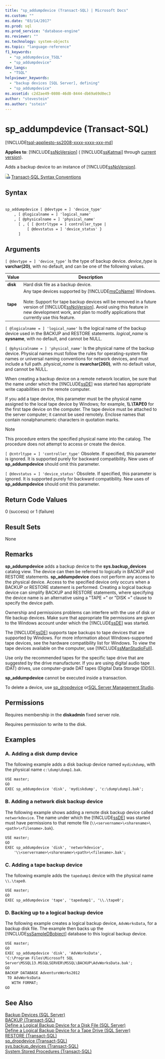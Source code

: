 ```yaml
---
title: "sp_addumpdevice (Transact-SQL) | Microsoft Docs"
ms.custom: ""
ms.date: "03/14/2017"
ms.prod: sql
ms.prod_service: "database-engine"
ms.reviewer: ""
ms.technology: system-objects
ms.topic: "language-reference"
f1_keywords: 
  - "sp_addumpdevice_TSQL"
  - "sp_addumpdevice"
dev_langs: 
  - "TSQL"
helpviewer_keywords: 
  - "backup devices [SQL Server], defining"
  - "sp_addumpdevice"
ms.assetid: c2d2ae49-0808-46d8-8444-db69a69d0ec3
author: "stevestein"
ms.author: "sstein"
---
```

# sp_addumpdevice (Transact-SQL)
[!INCLUDE[tsql-appliesto-ss2008-xxxx-xxxx-xxx-md](../../includes/tsql-appliesto-ss2008-xxxx-xxxx-xxx-md.md)]
  
**Applies to**: [!INCLUDE[ssNoVersion](../../includes/ssnoversion-md.md)] ( [!INCLUDE[ssKatmai](../../includes/sskatmai-md.md)] through [current version](https://go.microsoft.com/fwlink/p/?LinkId=299658)).  

Adds a backup device to an instance of [!INCLUDE[ssNoVersion](../../includes/ssnoversion-md.md)].  
  
 ![Topic link icon](../../database-engine/configure-windows/media/topic-link.gif "Topic link icon") [Transact-SQL Syntax Conventions](../../t-sql/language-elements/transact-sql-syntax-conventions-transact-sql.md)  
  
## Syntax  
  
```  
  
sp_addumpdevice [ @devtype = ] 'device_type'   
    , [ @logicalname = ] 'logical_name'   
    , [ @physicalname = ] 'physical_name'  
      [ , { [ @cntrltype = ] controller_type |  
          [ @devstatus = ] 'device_status' }  
      ]  
```  
  
## Arguments  
`[ @devtype = ] 'device_type'`
 Is the type of backup device. *device_type* is **varchar(20)**, with no default, and can be one of the following values.  
  
|Value|Description|  
|-----------|-----------------|  
|**disk**|Hard disk file as a backup device.|  
|**tape**|Any tape devices supported by [!INCLUDE[msCoName](../../includes/msconame-md.md)] Windows.<br /><br /> Note: Support for tape backup devices will be removed in a future version of [!INCLUDE[ssNoVersion](../../includes/ssnoversion-md.md)]. Avoid using this feature in new development work, and plan to modify applications that currently use this feature.|  
  
`[ @logicalname = ] 'logical_name'`
 Is the logical name of the backup device used in the BACKUP and RESTORE statements. *logical_name* is **sysname**, with no default, and cannot be NULL.  
  
`[ @physicalname = ] 'physical_name'`
 Is the physical name of the backup device. Physical names must follow the rules for operating-system file names or universal naming conventions for network devices, and must include a full path. *physical_name* is **nvarchar(260)**, with no default value, and cannot be NULL.  
  
 When creating a backup device on a remote network location, be sure that the name under which the [!INCLUDE[ssDE](../../includes/ssde-md.md)] was started has appropriate write capabilities on the remote computer.  
  
 If you add a tape device, this parameter must be the physical name assigned to the local tape device by Windows; for example, **\\\\.\TAPE0** for the first tape device on the computer. The tape device must be attached to the server computer; it cannot be used remotely. Enclose names that contain nonalphanumeric characters in quotation marks.  
  
> [!NOTE]  
>  This procedure enters the specified physical name into the catalog. The procedure does not attempt to access or create  the device.  
  
`[ @cntrltype = ] 'controller_type'`
 Obsolete. If specified, this parameter is ignored. It is supported purely for backward compatibility. New uses of **sp_addumpdevice** should omit this parameter.  
  
`[ @devstatus = ] 'device_status'`
 Obsolete. If specified, this parameter is ignored. It is supported purely for backward compatibility. New uses of **sp_addumpdevice** should omit this parameter.  
  
## Return Code Values  
 0 (success) or 1 (failure)  
  
## Result Sets  
 None  
  
## Remarks  
 **sp_addumpdevice** adds a backup device to the **sys.backup_devices** catalog view. The device can then be referred to logically in BACKUP and RESTORE statements. **sp_addumpdevice** does not perform any access to the physical device. Access to the specified device only occurs when a BACKUP or RESTORE statement is performed. Creating a logical backup device can simplify BACKUP and RESTORE statements, where specifying the device name is an alternative using a "TAPE =" or "DISK =" clause to specify the device path.  
  
 Ownership and permissions problems can interfere with the use of disk or file backup devices. Make sure that appropriate file permissions are given to the Windows account under which the [!INCLUDE[ssDE](../../includes/ssde-md.md)] was started.  
  
 The [!INCLUDE[ssDE](../../includes/ssde-md.md)] supports tape backups to tape devices that are supported by Windows. For more information about Windows-supported tape devices, see the hardware compatibility list for Windows. To view the tape devices available on the computer, use [!INCLUDE[ssManStudioFull](../../includes/ssmanstudiofull-md.md)].  
  
 Use only the recommended tapes for the specific tape drive that are suggested by the drive manufacturer. If you are using digital audio tape (DAT) drives, use computer-grade DAT tapes (Digital Data Storage (DDS)).  
  
 **sp_addumpdevice** cannot be executed inside a transaction.  
  
 To delete a device, use [sp_dropdevice](../../relational-databases/system-stored-procedures/sp-dropdevice-transact-sql.md) or[SQL Server Management Studio](../../relational-databases/backup-restore/delete-a-backup-device-sql-server.md).  
  
## Permissions  
 Requires membership in the **diskadmin** fixed server role.  
  
 Requires permission to write to the disk.  
  
## Examples  
  
### A. Adding a disk dump device  
 The following example adds a disk backup device named `mydiskdump`, with the physical name `c:\dump\dump1.bak`.  
  
```  
USE master;  
GO  
EXEC sp_addumpdevice 'disk', 'mydiskdump', 'c:\dump\dump1.bak';  
```  
  
### B. Adding a network disk backup device  
 The following example shows adding a remote disk backup device called `networkdevice`. The name under which the [!INCLUDE[ssDE](../../includes/ssde-md.md)] was started must have permissions to that remote file (`\\<servername>\<sharename>\<path>\<filename>.bak`).  
  
```  
USE master;  
GO  
EXEC sp_addumpdevice 'disk', 'networkdevice',  
    '\\<servername>\<sharename>\<path>\<filename>.bak';  
```  
  
### C. Adding a tape backup device  
 The following example adds the `tapedump1` device with the physical name `\\.\tape0`.  
  
```  
USE master;  
GO  
EXEC sp_addumpdevice 'tape', 'tapedump1', '\\.\tape0';  
```  
  
### D. Backing up to a logical backup device  
 The following example creates a logical backup device, `AdvWorksData`, for a backup disk file. The example then backs up the [!INCLUDE[ssSampleDBobject](../../includes/sssampledbobject-md.md)] database to this logical backup device.  
  
```  
USE master;  
GO  
EXEC sp_addumpdevice 'disk', 'AdvWorksData',   
'C:\Program Files\Microsoft SQL Server\MSSQL13.MSSQLSERVER\MSSQL\BACKUP\AdvWorksData.bak';  
GO  
BACKUP DATABASE AdventureWorks2012   
 TO AdvWorksData  
   WITH FORMAT;  
GO  
```  
  
## See Also  
 [Backup Devices &#40;SQL Server&#41;](../../relational-databases/backup-restore/backup-devices-sql-server.md)   
 [BACKUP &#40;Transact-SQL&#41;](../../t-sql/statements/backup-transact-sql.md)   
 [Define a Logical Backup Device for a Disk File &#40;SQL Server&#41;](../../relational-databases/backup-restore/define-a-logical-backup-device-for-a-disk-file-sql-server.md)   
 [Define a Logical Backup Device for a Tape Drive &#40;SQL Server&#41;](../../relational-databases/backup-restore/define-a-logical-backup-device-for-a-tape-drive-sql-server.md)   
 [RESTORE &#40;Transact-SQL&#41;](../../t-sql/statements/restore-statements-transact-sql.md)   
 [sp_dropdevice &#40;Transact-SQL&#41;](../../relational-databases/system-stored-procedures/sp-dropdevice-transact-sql.md)   
 [sys.backup_devices &#40;Transact-SQL&#41;](../../relational-databases/system-catalog-views/sys-backup-devices-transact-sql.md)   
 [System Stored Procedures &#40;Transact-SQL&#41;](../../relational-databases/system-stored-procedures/system-stored-procedures-transact-sql.md)  
  
  
